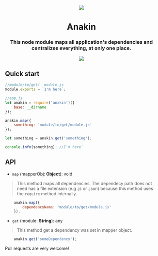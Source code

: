
<div align="center">
    <a href="http://www.starwars.com/films/star-wars-episode-iii-revenge-of-the-sith">
        <img src="https://github.com/henriquecustodia/anakin/blob/master/anakin.gif">
    </a>   
</div>

<div align="center">
    <h1> Anakin </h1>
    <h3> This node module maps all application's dependencies and centralizes everything, at only one place. </h3>
</div>

<div align="center">
    <a href="https://travis-ci.org/henriquecustodia/anakin">
        <img src="https://travis-ci.org/henriquecustodia/anakin.svg?branch=master">
    </a>
</div>

## Quick start
```javascript
//module/to/get/  module.js
module.exports = `I'm here`;

//app.js
let anakin = require('anakin')({
    base: __dirname
});

anakin.map({
    something: 'module/to/get/module.js'
});

let something = anakin.get('something');

console.info(something); //I'm here`
```
## API
* `map` (mapperObj: **Object**): void

> This method maps all dependencies. The dependecy path does not need has a file extension (e.g .js or .json) because this method uses the `require` method internally.   
```javascript
    anakin.map({
        dependencyName: 'module/to/get/module.js'
    });
``` 

* `get` (module: **String**): any

> This method get a dependency was set in mapper object.   
```javascript
    anakin.get('someDependency');
```

Pull requests are very welcome!


